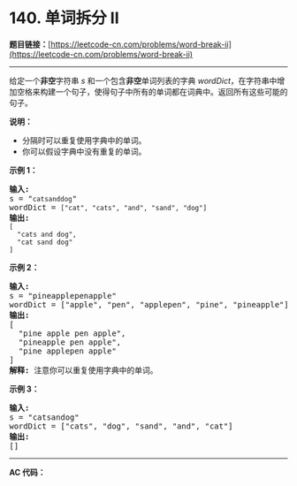 # 140. 单词拆分 II

**题目链接：**[https://leetcode-cn.com/problems/word-break-ii](https://leetcode-cn.com/problems/word-break-ii)

---

<div class="content__1Y2H">
 <div class="notranslate">
  <p>给定一个<strong>非空</strong>字符串 <em>s</em> 和一个包含<strong>非空</strong>单词列表的字典 <em>wordDict</em>，在字符串中增加空格来构建一个句子，使得句子中所有的单词都在词典中。返回所有这些可能的句子。</p> 
  <p><strong>说明：</strong></p> 
  <ul> 
   <li>分隔时可以重复使用字典中的单词。</li> 
   <li>你可以假设字典中没有重复的单词。</li> 
  </ul> 
  <p><strong>示例 1：</strong></p> 
  <pre class="language-text"><strong>输入:
</strong>s = "<code>catsanddog</code>"
wordDict = <code>["cat", "cats", "and", "sand", "dog"]</code>
<strong>输出:
</strong><code>[
&nbsp; "cats and dog",
&nbsp; "cat sand dog"
]</code>
</pre> 
  <p><strong>示例 2：</strong></p> 
  <pre class="language-text"><strong>输入:
</strong>s = "pineapplepenapple"
wordDict = ["apple", "pen", "applepen", "pine", "pineapple"]
<strong>输出:
</strong>[
&nbsp; "pine apple pen apple",
&nbsp; "pineapple pen apple",
&nbsp; "pine applepen apple"
]
<strong>解释:</strong> 注意你可以重复使用字典中的单词。
</pre> 
  <p><strong>示例&nbsp;3：</strong></p> 
  <pre class="language-text"><strong>输入:
</strong>s = "catsandog"
wordDict = ["cats", "dog", "sand", "and", "cat"]
<strong>输出:
</strong>[]
</pre> 
 </div>
</div>

---

**AC 代码：**

```java

```